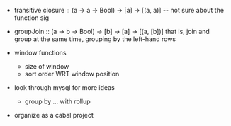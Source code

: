 
 - transitive closure :: (a -> a -> Bool) -> [a] -> [(a, a)] -- not 
   sure about the function sig

 - groupJoin :: (a -> b -> Bool) -> [b] -> [a] -> [(a, [b])]
   that is, join and group at the same time, grouping by the left-hand rows

 - window functions
   - size of window
   - sort order WRT window position

 - look through mysql for more ideas
   - group by ... with rollup

 - organize as a cabal project
